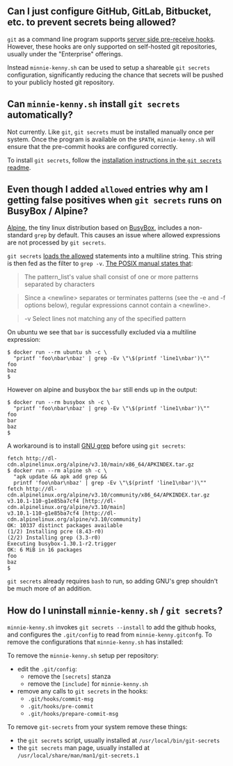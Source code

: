 ## Can I just configure GitHub, GitLab, Bitbucket, etc. to prevent secrets being allowed?

`git` as a command line program supports [server side pre-receive
hooks](https://git-scm.com/book/en/v2/Customizing-Git-Git-Hooks#_server_side_hooks). However, these hooks are only
supported on self-hosted git repositories, usually under the "Enterprise" offerings.

Instead `minnie-kenny.sh` can be used to setup a shareable `git secrets` configuration, significantly reducing the
chance that secrets will be pushed to your publicly hosted git repository.

## Can `minnie-kenny.sh` install `git secrets` automatically?

Not currently. Like `git`, `git secrets` must be installed manually once per system. Once the program is available on
the `$PATH`, `minnie-kenny.sh` will ensure that the pre-commit hooks are configured correctly.

To install `git secrets`, follow the [installation instructions in the `git secrets`
readme](https://github.com/awslabs/git-secrets#installing-git-secrets).

## Even though I added `allowed` entries why am I getting false positives when `git secrets` runs on BusyBox / Alpine?

[Alpine](https://alpinelinux.org/about/), the tiny linux distribution based on
[BusyBox](https://busybox.net/about.html), includes a non-standard `grep` by default. This causes an issue where allowed
expressions are not processed by `git secrets`.

`git secrets` [loads the allowed](https://github.com/awslabs/git-secrets/blob/1.3.0/git-secrets#L63-L69) statements into
a multiline string. This string is then fed as the filter to `grep -v`. [The POSIX manual states
that](https://pubs.opengroup.org/onlinepubs/9699919799/utilities/grep.html#tag_20_55_03):

> The pattern_list's value shall consist of one or more patterns separated by <newline> characters

> Since a &lt;newline&gt; separates or terminates patterns (see the -e and -f options below), regular expressions cannot
> contain a &lt;newline&gt;.

> -v Select lines not matching any of the specified pattern

On ubuntu we see that `bar` is successfully excluded via a multiline expression:

```console
$ docker run --rm ubuntu sh -c \
  "printf 'foo\nbar\nbaz' | grep -Ev \"\$(printf 'line1\nbar')\""
foo
baz
$
```

However on alpine and busybox the `bar` still ends up in the output:

```console
$ docker run --rm busybox sh -c \
  "printf 'foo\nbar\nbaz' | grep -Ev \"\$(printf 'line1\nbar')\""
foo
bar
baz
$
```

A workaround is to install [GNU grep](https://pkgs.alpinelinux.org/packages?name=grep&branch=edge) before using
`git secrets`:

```console
fetch http://dl-cdn.alpinelinux.org/alpine/v3.10/main/x86_64/APKINDEX.tar.gz
$ docker run --rm alpine sh -c \
  "apk update && apk add grep &&
  printf 'foo\nbar\nbaz' | grep -Ev \"\$(printf 'line1\nbar')\""
fetch http://dl-cdn.alpinelinux.org/alpine/v3.10/community/x86_64/APKINDEX.tar.gz
v3.10.1-110-g1e85ba7cf4 [http://dl-cdn.alpinelinux.org/alpine/v3.10/main]
v3.10.1-110-g1e85ba7cf4 [http://dl-cdn.alpinelinux.org/alpine/v3.10/community]
OK: 10337 distinct packages available
(1/2) Installing pcre (8.43-r0)
(2/2) Installing grep (3.3-r0)
Executing busybox-1.30.1-r2.trigger
OK: 6 MiB in 16 packages
foo
baz
$
```

`git secrets` already requires `bash` to run, so adding GNU's grep shouldn't be much more of an addition.

## How do I uninstall `minnie-kenny.sh` / `git secrets`?

`minnie-kenny.sh` invokes `git secrets --install` to add the github hooks, and configures the `.git/config` to read from
`minnie-kenny.gitconfg`. To remove the configurations that `minnie-kenny.sh` has installed:

To remove the `minnie-kenny.sh` setup per repository:

- edit the `.git/config`:
    - remove the `[secrets]` stanza
    - remove the `[include]` for `minnie-kenny.sh`
- remove any calls to `git secrets` in the hooks:
    - `.git/hooks/commit-msg`
    - `.git/hooks/pre-commit`
    - `.git/hooks/prepare-commit-msg`

To remove `git-secrets` from your system remove these things:

- the `git secrets` script, usually installed at `/usr/local/bin/git-secrets`
- the `git secrets` man page, usually installed at `/usr/local/share/man/man1/git-secrets.1`
